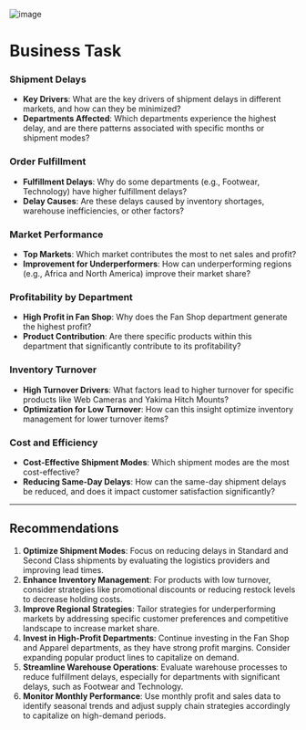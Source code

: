 ![image](https://github.com/user-attachments/assets/b843ca7b-f194-4637-917d-6612a8ed01bb)


# Business Task

### Shipment Delays
- **Key Drivers**: What are the key drivers of shipment delays in different markets, and how can they be minimized?
- **Departments Affected**: Which departments experience the highest delay, and are there patterns associated with specific months or shipment modes?

### Order Fulfillment
- **Fulfillment Delays**: Why do some departments (e.g., Footwear, Technology) have higher fulfillment delays?
- **Delay Causes**: Are these delays caused by inventory shortages, warehouse inefficiencies, or other factors?

### Market Performance
- **Top Markets**: Which market contributes the most to net sales and profit?
- **Improvement for Underperformers**: How can underperforming regions (e.g., Africa and North America) improve their market share?

### Profitability by Department
- **High Profit in Fan Shop**: Why does the Fan Shop department generate the highest profit?
- **Product Contribution**: Are there specific products within this department that significantly contribute to its profitability?

### Inventory Turnover
- **High Turnover Drivers**: What factors lead to higher turnover for specific products like Web Cameras and Yakima Hitch Mounts?
- **Optimization for Low Turnover**: How can this insight optimize inventory management for lower turnover items?

### Cost and Efficiency
- **Cost-Effective Shipment Modes**: Which shipment modes are the most cost-effective?
- **Reducing Same-Day Delays**: How can the same-day shipment delays be reduced, and does it impact customer satisfaction significantly?

---

## Recommendations

1. **Optimize Shipment Modes**: Focus on reducing delays in Standard and Second Class shipments by evaluating the logistics providers and improving lead times.
2. **Enhance Inventory Management**: For products with low turnover, consider strategies like promotional discounts or reducing restock levels to decrease holding costs.
3. **Improve Regional Strategies**: Tailor strategies for underperforming markets by addressing specific customer preferences and competitive landscape to increase market share.
4. **Invest in High-Profit Departments**: Continue investing in the Fan Shop and Apparel departments, as they have strong profit margins. Consider expanding popular product lines to capitalize on demand.
5. **Streamline Warehouse Operations**: Evaluate warehouse processes to reduce fulfillment delays, especially for departments with significant delays, such as Footwear and Technology.
6. **Monitor Monthly Performance**: Use monthly profit and sales data to identify seasonal trends and adjust supply chain strategies accordingly to capitalize on high-demand periods.








